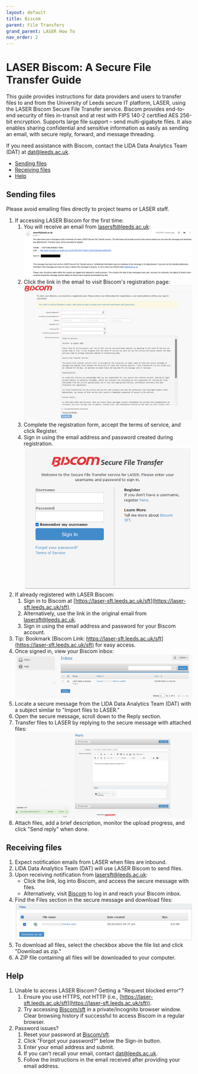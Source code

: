 ```yaml
---
layout: default
title: Biscom
parent: File Transfers
grand_parent: LASER How To
nav_order: 2
---
```



# LASER Biscom: A Secure File Transfer Guide

This guide provides instructions for data providers and users to transfer files to and from the University of Leeds secure IT platform, LASER, using the LASER Biscom Secure File Transfer service.
Biscom provides end-to-end security of files in-transit and at rest with FIPS 140-2 certified AES 256-bit encryption. Supports large file support – send multi-gigabyte files. It also enables sharing confidential and sensitive information as easily as sending an email, with secure reply, forward, and message threading.

If you need assistance with Biscom, contact the LIDA Data Analytics Team (DAT) at [dat@leeds.ac.uk](mailto:dat@leeds.ac.uk).

- [Sending files](#sending-files)
- [Receiving files](#receiving-files)
- [Help](#help)

## Sending files

Please avoid emailing files directly to project teams or LASER staff.

1. If accessing LASER Biscom for the first time:
    1. You will receive an email from lasersft@leeds.ac.uk:<br>
    ![Biscom notification email](/images/laser_transfers/biscom_import_notification_example_1.png)
    1. Click the link in the email to visit Biscom's registration page:<br>
    ![Biscom registration page](/images/laser_transfers/biscom_import_registration_example.png)
    1. Complete the registration form, accept the terms of service, and click Register.
    1. Sign in using the email address and password created during registration.
    ![Biscom registration page](/images/laser_transfers/biscom_import_login_example_1.png)
1. If already registered with LASER Biscom:
    1. Sign in to Biscom at [https://laser-sft.leeds.ac.uk/sft](https://laser-sft.leeds.ac.uk/sft).
    1. Alternatively, use the link in the original email from lasersft@leeds.ac.uk.
    1. Sign in using the email address and password for your Biscom account.
1. Tip: Bookmark [Biscom Link: https://laser-sft.leeds.ac.uk/sft](https://laser-sft.leeds.ac.uk/sft) for easy access.
1. Once signed in, view your Biscom inbox:<br>
    ![Biscom inbox page](/images/laser_transfers/biscom_import_inbox_example.png)
1. Locate a secure message from the LIDA Data Analytics Team (DAT) with a subject similar to "Import <project name> files to LASER."
1. Open the secure message, scroll down to the Reply section.
1. Transfer files to LASER by replying to the secure message with attached files:<br>
    ![Send files to LASER via Biscom](/images/laser_transfers/biscom_import_send_example.png)
1. Attach files, add a brief description, monitor the upload progress, and click "Send reply" when done.

## Receiving files

1. Expect notification emails from LASER when files are inbound.
1. LIDA Data Analytics Team (DAT) will use LASER Biscom to send files.
1. Upon receiving notification from lasersft@leeds.ac.uk:
   - Click the link, log into Biscom, and access the secure message with files.
   - Alternatively, visit [Biscom](https://laser-sft.leeds.ac.uk/sft) to log in and reach your Biscom inbox.
1. Find the Files section in the secure message and download files:<br>
    ![Download files from LASER Biscom](/images/laser_transfers/biscom_import_file_download_example.png)
1. To download all files, select the checkbox above the file list and click "Download as zip."
1. A ZIP file containing all files will be downloaded to your computer.

## Help

1. Unable to access LASER Biscom? Getting a "Request blocked error"?
    1. Ensure you use HTTPS, not HTTP (i.e., [https://laser-sft.leeds.ac.uk/sft](https://laser-sft.leeds.ac.uk/sft)).
    1. Try accessing [Biscom/sft](https://laser-sft.leeds.ac.uk/sft) in a private/incognito browser window. Clear browsing history if successful to access Biscom in a regular browser.
1. Password issues?
    1. Reset your password at [Biscom/sft](https://laser-sft.leeds.ac.uk/sft).
    1. Click "Forgot your password?" below the Sign-in button.
    1. Enter your email address and submit.
    1. If you can't recall your email, contact [dat@leeds.ac.uk](mailto:dat@leeds.ac.uk).
    1. Follow the instructions in the email received after providing your email address.
